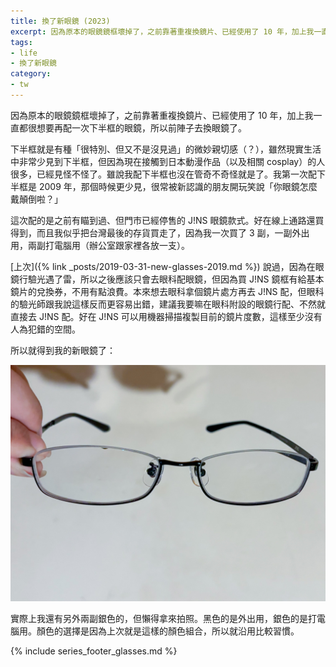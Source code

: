```yaml
---
title: 換了新眼鏡 (2023)
excerpt: 因為原本的眼鏡鏡框壞掉了，之前靠著重複換鏡片、已經使用了 10 年，加上我一直都很想要再配一次下半框的眼鏡，所以前陣子去換眼鏡了。
tags:
- life
- 換了新眼鏡
category:
- tw
---
```


因為原本的眼鏡鏡框壞掉了，之前靠著重複換鏡片、已經使用了 10 年，加上我一直都很想要再配一次下半框的眼鏡，所以前陣子去換眼鏡了。

下半框就是有種「很特別、但又不是沒見過」的微妙親切感（？），雖然現實生活中非常少見到下半框，但因為現在接觸到日本動漫作品（以及相關 cosplay）的人很多，已經見怪不怪了。雖說我配下半框也沒在管奇不奇怪就是了。我第一次配下半框是 2009 年，那個時候更少見，很常被新認識的朋友開玩笑說「你眼鏡怎麼戴顛倒啦？」

這次配的是之前有瞄到過、但門市已經停售的 J!NS 眼鏡款式。好在線上通路還買得到，而且我似乎把台灣最後的存貨買走了，因為我一次買了 3 副，一副外出用，兩副打電腦用（辦公室跟家裡各放一支）。

[上次]({% link _posts/2019-03-31-new-glasses-2019.md %}) 說過，因為在眼鏡行驗光遇了雷，所以之後應該只會去眼科配眼鏡，但因為買 J!NS 鏡框有給基本鏡片的兌換券，不用有點浪費。本來想去眼科拿個鏡片處方再去 J!NS 配，但眼科的驗光師跟我說這樣反而更容易出錯，建議我要嘛在眼科附設的眼鏡行配、不然就直接去 J!NS 配。好在 J!NS 可以用機器掃描複製目前的鏡片度數，這樣至少沒有人為犯錯的空間。

所以就得到我的新眼鏡了：

![眼鏡照片](/images/posts/2023-12-09-new-glasses-2023.jpg)

實際上我還有另外兩副銀色的，但懶得拿來拍照。黑色的是外出用，銀色的是打電腦用。顏色的選擇是因為上次就是這樣的顏色組合，所以就沿用比較習慣。

{% include series_footer_glasses.md %}
